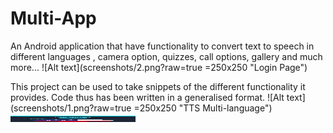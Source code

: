 # Multi-App
An Android application that have functionality to convert text to speech in different languages , camera option, quizzes, call options, gallery and much more...
![Alt text](screenshots/2.png?raw=true =250x250 "Login Page")

This project can be used to take snippets of the different functionality it provides.
Code thus has been written in a generalised format.
![Alt text](screenshots/1.png?raw=true =250x250 "TTS Multi-language")
<img src="screenshots/1.png" alt="Drawing" style="width: 200px; height : 10px; "/>